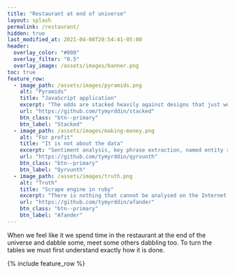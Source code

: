 ```yaml
---
title: "Restaurant at end of universe"
layout: splash
permalink: /restaurant/
hidden: true
last_modified_at: 2021-04-08T20:54:41-05:00
header:
  overlay_color: "#000"
  overlay_filter: "0.5"
  overlay_image: /assets/images/banner.png
toc: true
feature_row:
  - image_path: /assets/images/pyramids.png
    alt: "Pyramids"
    title: "JavaScript application"
    excerpt: "The odds are stacked heavily against designs that just work."
    url: "https://github.com/tymyrddin/stacked"
    btn_class: "btn--primary"
    btn_label: "Stacked"
  - image_path: /assets/images/making-money.png
    alt: "For profit"
    title: "It is not about the data"
    excerpt: "Sentiment analysis, key phrase extraction, named entity recognition, language detection ..."
    url: "https://github.com/tymyrddin/qyrvunth"
    btn_class: "btn--primary"
    btn_label: "Qyrvunth"
  - image_path: /assets/images/truth.png
    alt: "Truth"
    title: "Scrape engine in ruby"
    excerpt: "There is nothing that cannot be analysed on the Internet. It's mind-blowing."
    url: "https://github.com/tymyrddin/afander"
    btn_class: "btn--primary"
    btn_label: "Afander"      
---
```


When we feel like it we spend time in the restaurant at the end of the universe and dabble some, meet some others dabbling too. To turn the tables we must first understand exactly how it is done.

{% include feature_row %}